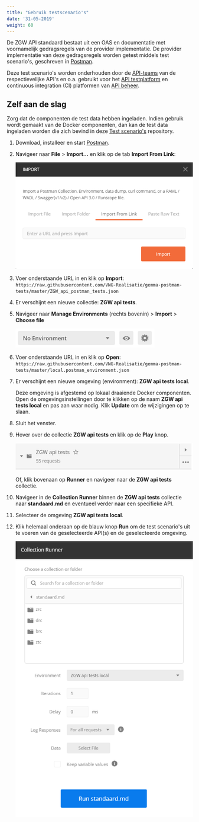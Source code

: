 ```yaml
---
title: "Gebruik testscenario's"
date: '31-05-2019'
weight: 60
---
```


De ZGW API standaard bestaat uit een OAS en documentatie met voornamelijk
gedragsregels van de provider implementatie. De provider implementatie van deze
gedragsregels worden getest middels test scenario's, geschreven in [Postman].

Deze test scenario's worden onderhouden door de [API-teams] van de
respectievelijke API's en o.a. gebruikt voor het [API testplatform] en
continuous integration (CI) platformen van [API beheer].

## Zelf aan de slag

Zorg dat de componenten de test data hebben ingeladen. Indien gebruik wordt
gemaakt van de Docker componenten, dan kan de test data ingeladen worden die
zich bevind in deze [Test scenario's] repository.

1. Download, installeer en start [Postman].

1. Navigeer naar **File** \> **Import...** en klik op de tab
   **Import From Link**:

   ![import_collection](./_assets/import_collection.png)

1. Voer onderstaande URL in en klik op **Import**:
   `https://raw.githubusercontent.com/VNG-Realisatie/gemma-postman-tests/master/ZGW_api_postman_tests.json`

1. Er verschijnt een nieuwe collectie: **ZGW api tests**.

1. Navigeer naar **Manage Environments** (rechts bovenin) \> **Import** \>
   **Choose file**

   ![import_environment](./_assets/import_environment.png)

1. Voer onderstaande URL in en klik op **Open**:
   `https://raw.githubusercontent.com/VNG-Realisatie/gemma-postman-tests/master/local.postman_environment.json`

1. Er verschijnt een nieuwe omgeving (environment): **ZGW api tests local**.

   Deze omgeving is afgestemd op lokaal draaiende Docker componenten. Open de
   omgevingsinstellingen door te klikken op de naam **ZGW api tests local** en
   pas aan waar nodig. Klik **Update** om de wijzigingen op te slaan.

1. Sluit het venster.

1. Hover over de collectie **ZGW api tests** en klik op de **Play** knop.

   ![import_environment](./_assets/start_runner.png)

   Of, klik bovenaan op **Runner** en navigeer naar de **ZGW api tests**
   collectie.

1. Navigeer in de **Collection Runner** binnen de **ZGW api tests** collectie
   naar **standaard.md** en eventueel verder naar een specifieke API.

1. Selecteer de omgeving **ZGW api tests local**.

1. Klik helemaal onderaan op de blauw knop **Run** om de test scenario's uit te
   voeren van de geselecteerde API(s) en de geselecteerde omgeving.

   ![import_environment](./_assets/run_collection.png)


[Test scenario's]: https://github.com/VNG-Realisatie/gemma-postman-tests
[Zaakgericht werken (ZGW) API's]: https://github.com/VNG-Realisatie/gemma-zaken
[API-teams]: https://github.com/VNG-Realisatie
[Postman]: https://www.getpostman.com/downloads/
[API testplatform]: https://github.com/VNG-Realisatie/api-testvoorziening
[API beheer]: https://github.com/VNG-Realisatie/api-beheer
